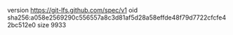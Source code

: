 version https://git-lfs.github.com/spec/v1
oid sha256:a058e2569290c556557a8c3d81af5d28a58effde48f79d7722cfcfe42bc512e0
size 9933
